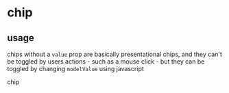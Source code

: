 <script setup>
import { Chip,ChipGroup , Demo } from '@vex-ui/core'
import { ref } from 'vue'

const selectedChip = ref()

const controls = [
  {
    label: 'multiple',
    default: false,
    controlType: 'Switch'
  }
]
</script>

# chip

<Demo :controls="controls">
  <template #window="{ state }">
    <ChipGroup v-model="selectedChip" :multiple="state.multiple">
      <Chip value="value 1">Chip</Chip>
      <Chip value="value 2">Chip</Chip>
      <Chip value="value 3">Chip</Chip>
    </ChipGroup>
  </template>
</Demo>

## usage

chips without a `value` prop are basically presentational chips, and they can't be toggled by
users actions - such as a mouse click - but they can be toggled by changing `modelValue` using javascript

<div class="flex items-center justify-center">
  <Chip>chip</Chip>
</div>
